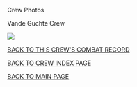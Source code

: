 
Crew Photos






 




Vande Guchte Crew  
  

![](VandeGuchte.jpg)
  
  

[BACK TO THIS CREW'S COMBAT RECORD](../crews/VandeGuchte.md)  

[BACK TO CREW INDEX PAGE](../000crews.md)  

[BACK TO MAIN PAGE](../index.md)


